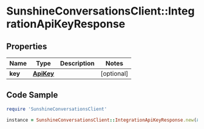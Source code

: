 # SunshineConversationsClient::IntegrationApiKeyResponse

## Properties

Name | Type | Description | Notes
------------ | ------------- | ------------- | -------------
**key** | [**ApiKey**](ApiKey.md) |  | [optional] 

## Code Sample

```ruby
require 'SunshineConversationsClient'

instance = SunshineConversationsClient::IntegrationApiKeyResponse.new(key: null)
```


